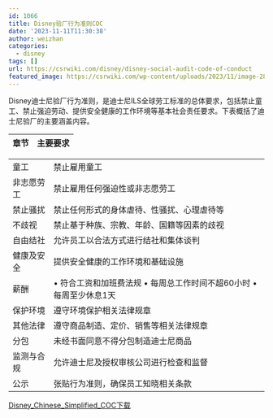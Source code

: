```yaml
---
id: 1066
title: Disney验厂行为准则COC
date: '2023-11-11T11:30:38'
author: weizhan
categories:
  - disney
tags: []
url: https://csrwiki.com/disney/disney-social-audit-code-of-conduct
featured_image: https://csrwiki.com/wp-content/uploads/2023/11/image-28.png
---
```


Disney迪士尼验厂行为准则，是迪士尼ILS全球劳工标准的总体要求，包括禁止童工、禁止强迫劳动、提供安全健康的工作环境等基本社会责任要求。下表概括了迪士尼验厂的主要涵盖内容。

| 章节 | 主要要求 |
| -- | ---- |

|       |                                         |
| ----- | --------------------------------------- |
| 童工    | 禁止雇用童工                                  |
| 非志愿劳工 | 禁止雇用任何强迫性或非志愿劳工                         |
| 禁止骚扰  | 禁止任何形式的身体虐待、性骚扰、心理虐待等                   |
| 不歧视   | 禁止基于种族、宗教、年龄、国籍等因素的歧视                   |
| 自由结社  | 允许员工以合法方式进行结社和集体谈判                      |
| 健康及安全 | 提供安全健康的工作环境和基础设施                        |
| 薪酬    | • 符合工资和加班费法规 • 每周总工作时间不超60小时 • 每周至少休息1天 |
| 保护环境  | 遵守环境保护相关法律规章                            |
| 其他法律  | 遵守商品制造、定价、销售等相关法律规章                     |
| 分包    | 未经书面同意不得分包制造迪士尼商品                       |
| 监测与合规 | 允许迪士尼及授权审核公司进行检查和监督                     |
| 公示    | 张贴行为准则，确保员工知晓相关条款                       |

[Disney\_Chinese\_Simplified\_COC](https://csrwiki.com/wp-content/uploads/2023/11/Disney_Chinese_Simplified_COC.pdf)[下载](https://csrwiki.com/wp-content/uploads/2023/11/Disney_Chinese_Simplified_COC.pdf)
